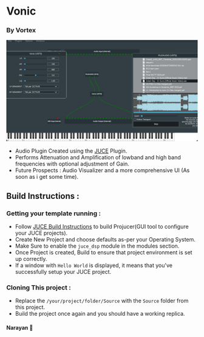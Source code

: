 # Vonic
### By Vortex

![Inshalla this image is rendered properly](assets/image.png)

- Audio Plugin Created using the [JUCE](https://github.com/juce-framework/JUCE) Plugin.
- Performs Attenuation and Amplification of lowband and high band frequencies with optional adjustment of Gain.
- Future Prospects : Audio Visualizer and a more comprehensive UI (As soon as i get some time).

## Build Instructions :

### Getting your template running : 

- Follow [JUCE Build Instructions](https://github.com/juce-framework/JUCE) to build Projucer(GUI tool to configure your JUCE projects).
- Create New Project and choose defaults as-per your Operating System.
- Make Sure to enable the `juce_dsp` module in the modules section.
- Once Project is created, Build to ensure that project environment is set up correctly.
- If a window with `Hello World` is displayed, it means that you've successfully setup your JUCE project.

### Cloning This project : 

- Replace the `/your/project/folder/Source` with the `Source` folder from this project.
- Build the project once again and you should have a working replica.


#### Narayan :grimacing:
